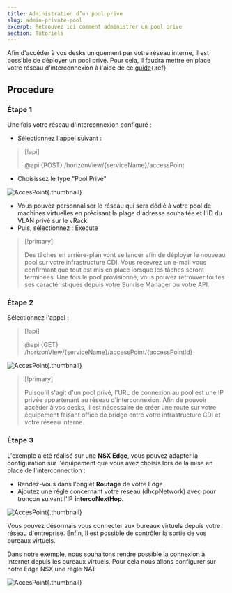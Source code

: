 ```yaml
---
title: Administration d’un pool prive
slug: admin-private-pool
excerpt: Retrouvez ici comment administrer un pool prive
section: Tutoriels
---
```


Afin d'accéder à vos desks uniquement par votre réseau interne, il est possible de déployer un pool privé.
Pour cela, il faudra mettre en place votre réseau d'interconnexion à l'aide de ce [guide](../interconnection_equipment/){.ref}.

## Procedure

### Étape 1
Une fois votre réseau d'interconnexion configuré :

- Sélectionnez l'appel suivant :

> [!api]
>
> @api {POST} /horizonView/{serviceName}/accessPoint
> 
- Choisissez le type "Pool Privé"


![AccesPoint](images/image1.png){.thumbnail}

- Vous pouvez personnaliser le réseau qui sera dédié à votre pool de machines virtuelles en précisant la plage d'adresse souhaitée et l'ID du VLAN privé sur le vRack.
- Puis, sélectionnez :  Execute



> [!primary]
>
> Des tâches en arrière-plan vont se lancer afin de déployer le nouveau pool sur votre infrastructure CDI.
> Vous recevrez un e-mail vous confirmant que tout est mis en place lorsque les tâches seront terminées.
> Une fois le pool provisionné, vous pouvez retrouver toutes ses caractéristiques depuis votre Sunrise Manager ou votre API.
> 


### Étape 2
Sélectionnez l'appel :


> [!api]
>
> @api {GET} /horizonView/{serviceName}/accessPoint/{accessPointId}
> 

![AccesPoint](images/image2.png){.thumbnail}



> [!primary]
>
> Puisqu'il s'agit d'un pool privé, l'URL de connexion au pool est une IP privée appartenant au réseau d'interconnexion.
> Afin de pouvoir accèder à vos desks, il est nécessaire de créer une route sur votre équipement faisant office de bridge entre votre infrastructure CDI et votre réseau interne.
> 


### Étape 3
L'exemple a été réalisé sur une **NSX Edge**, vous pouvez adapter la configuration sur l'équipement que vous avez choisis lors de la mise en place de l'interconnection :
- Rendez-vous dans l'onglet **Routage** de votre Edge
- Ajoutez une régle concernant votre réseau (dhcpNetwork) avec pour tronçon suivant l'IP **intercoNextHop**.

![AccesPoint](images/image3.png){.thumbnail}

Vous pouvez désormais vous connecter aux bureaux virtuels depuis votre réseau d'entreprise. Enfin, Il est possible de contrôler la sortie de vos bureaux virtuels.

Dans notre exemple, nous souhaitons rendre possible la connexion à Internet depuis les bureaux virtuels. Pour cela nous allons configurer sur notre Edge NSX  une règle NAT


![AccesPoint](images/image4.png){.thumbnail}